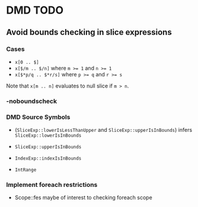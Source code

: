 # DMD TODO

## Avoid bounds checking in slice expressions

### Cases

- `x[0 .. $]`
- `x[$/m .. $/n]` where `m >= 1` and `n >= 1`
- `x[$*p/q .. $*r/s]` where `p >= q` and `r >= s`

Note that `x[m .. n]` evaluates to null slice if `m > n`.

###  -noboundscheck

### DMD Source Symbols

- (`SliceExp::lowerIsLessThanUpper` and `SliceExp::upperIsInBounds`) infers `SliceExp::lowerIsInBounds`
- `SliceExp::upperIsInBounds`

- `IndexExp::indexIsInBounds`

- `IntRange`

### Implement foreach restrictions
- Scope::fes maybe of interest to checking foreach scope
